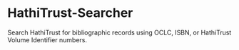 # HathiTrust-Searcher
Search HathiTrust for bibliographic records using OCLC, ISBN, or HathiTrust Volume Identifier numbers.

